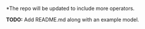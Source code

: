 *The repo will be updated to include more operators. 

**TODO:** Add README.md along with an example model.
